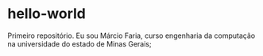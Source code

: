 # hello-world
Primeiro repositório.
Eu sou Márcio Faria, curso engenharia da computação na universidade do estado de Minas Gerais;
